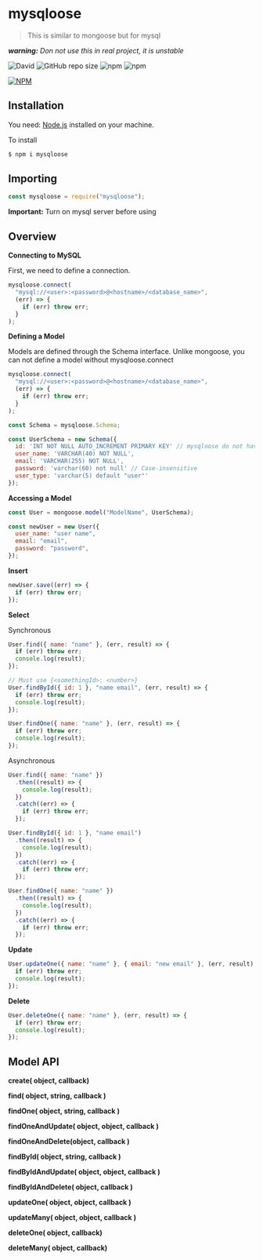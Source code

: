 # mysqloose

> This is similar to mongoose but for mysql

_**warning:**_ _Don not use this in real project, it is unstable_

![David](https://img.shields.io/david/dev/congviec18120062/mysqloose)
![GitHub repo size](https://img.shields.io/github/repo-size/congviec18120062/mysqloose)
![npm](https://img.shields.io/npm/v/mysqloose)
![npm](https://img.shields.io/npm/dw/mysqloose)

[![NPM](https://nodei.co/npm/mysqloose.png)](https://nodei.co/npm/mysqloose/)

## Installation

You need: [Node.js](https://nodejs.org) installed on your machine.

To install

```bash
$ npm i mysqloose
```

## Importing

```js
const mysqloose = require("mysqloose");
```

**Important:** Turn on mysql server before using

## Overview

**Connecting to MySQL**

First, we need to define a connection.

```js
mysqloose.connect(
  "mysql://<user>:<password>@<hostname>/<database_name>",
  (err) => {
    if (err) throw err;
  }
);
```

**Defining a Model**

Models are defined through the Schema interface. Unlike mongoose, you can not define a model without mysqloose.connect

```js
mysqloose.connect(
  "mysql://<user>:<password>@<hostname>/<database_name>",
  (err) => {
    if (err) throw err;
  }
);

const Schema = mysqloose.Schema;

const UserSchema = new Schema({
  id: 'INT NOT NULL AUTO_INCREMENT PRIMARY KEY' // mysqloose do not have ObjectId yet
  user_name: 'VARCHAR(40) NOT NULL',
  email: 'VARCHAR(255) NOT NULL',
  password: 'varchar(60) not null' // Case-insensitive
  user_type: 'varchar(5) default "user"'
});
```

**Accessing a Model**

```js
const User = mongoose.model("ModelName", UserSchema);

const newUser = new User({
  user_name: "user name",
  email: "email",
  password: "password",
});
```

**Insert**

```js
newUser.save((err) => {
  if (err) throw err;
});
```

**Select**

Synchronous

```js
User.find({ name: "name" }, (err, result) => {
  if (err) throw err;
  console.log(result);
});

// Must use {<somethingId>: <number>}
User.findById({ id: 1 }, "name email", (err, result) => {
  if (err) throw err;
  console.log(result);
});

User.findOne({ name: "name" }, (err, result) => {
  if (err) throw err;
  console.log(result);
});
```

Asynchronous

```js
User.find({ name: "name" })
  .then((result) => {
    console.log(result);
  })
  .catch((err) => {
    if (err) throw err;
  });

User.findById({ id: 1 }, "name email")
  .then((result) => {
    console.log(result);
  })
  .catch((err) => {
    if (err) throw err;
  });

User.findOne({ name: "name" })
  .then((result) => {
    console.log(result);
  })
  .catch((err) => {
    if (err) throw err;
  });
```

**Update**

```js
User.updateOne({ name: "name" }, { email: "new email" }, (err, result) => {
  if (err) throw err;
  console.log(result);
});
```

**Delete**

```js
User.deleteOne({ name: "name" }, (err, result) => {
  if (err) throw err;
  console.log(result);
});
```

## Model API

**create( object, callback)**

**find( object, string, callback )**

**findOne( object, string, callback )**

**findOneAndUpdate( object, object, callback )**

**findOneAndDelete(object, callback )**

**findById( object, string, callback )**

**findByIdAndUpdate( object, object, callback )**

**findByIdAndDelete( object, callback )**

**updateOne( object, object, callback )**

**updateMany( object, object, callback )**

**deleteOne( object, callback)**

**deleteMany( object, callback)**

